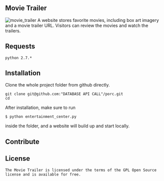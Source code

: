 ## Movie Trailer
![movie_trailer](https://monaen.github.io/Udacity/Full%20 )
A website stores favorite movies, including box art imagery and a movie trailer URL. Visitors can review the movies and watch the trailers.

## Requests
```
python 2.7.*

```

## Installation
Clone the whole project folder from github directly.
```
git clone git@github.com:"DATABASE API CALL"/porc.git
cd 
```

After installation, make sure to run
```
$ python entertainment_center.py
```
inside the folder, and a website will build up and start locally.

## Contribute


## License
```
The Movie Trailer is licensed under the terms of the GPL Open Source license and is available for free.
```

